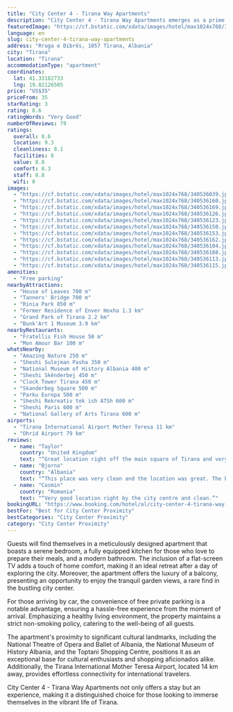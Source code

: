 ```yaml
---
title: "City Center 4 - Tirana Way Apartments"
description: "City Center 4 - Tirana Way Apartments emerges as a prime choice for travelers seeking the perfect blend of comfort and convenience in the heart of Tirana."
featuredImage: "https://cf.bstatic.com/xdata/images/hotel/max1024x768/340536039.jpg?k=b24eedcde18610a7f5411942c9e56448f69408da5937041b96f051e90e12a73b&o=&hp=1"
language: en
slug: city-center-4-tirana-way-apartments
address: "Rruga e Dibrës, 1057 Tirana, Albania"
city: "Tirana"
location: "Tirana"
accommodationType: "apartment"
coordinates:
  lat: 41.33182733
  lng: 19.82126505
price: "US$35"
priceFrom: 35
starRating: 3
rating: 8.6
ratingWords: "Very Good"
numberOfReviews: 79
ratings:
  overall: 8.6
  location: 9.3
  cleanliness: 8.1
  facilities: 8
  value: 8.8
  comfort: 8.3
  staff: 8.8
  wifi: 0
images:
  - "https://cf.bstatic.com/xdata/images/hotel/max1024x768/340536039.jpg?k=b24eedcde18610a7f5411942c9e56448f69408da5937041b96f051e90e12a73b&o=&hp=1"
  - "https://cf.bstatic.com/xdata/images/hotel/max1024x768/340536160.jpg?k=3e952a0d8bbd6fc51ca80aedfbd0defb86117bcd98c2295a47fd7e0a5f71efce&o=&hp=1"
  - "https://cf.bstatic.com/xdata/images/hotel/max1024x768/340536169.jpg?k=bef637a448e9d1d0f3bc3c186be8ec57f45b4b1bfe2d30c19ea03c657e370d8d&o=&hp=1"
  - "https://cf.bstatic.com/xdata/images/hotel/max1024x768/340536126.jpg?k=476e99c42d1e74a23cf17c12a5d72adcec62dbbc5954f0e6d7511907a145a860&o=&hp=1"
  - "https://cf.bstatic.com/xdata/images/hotel/max1024x768/340536123.jpg?k=0f2804034d0678d9761a2951537e76d331bc0f49fe939cf03900b39dfd4177e8&o=&hp=1"
  - "https://cf.bstatic.com/xdata/images/hotel/max1024x768/340536150.jpg?k=a4f4dd8a27736a81fc4ce83a98defccaf1ec276f08911fde8fcee07728b346a7&o=&hp=1"
  - "https://cf.bstatic.com/xdata/images/hotel/max1024x768/340536153.jpg?k=46de6271744ad29a76370b8aaf3d19f14da43acfe289c79a9a0a696ba5f94d24&o=&hp=1"
  - "https://cf.bstatic.com/xdata/images/hotel/max1024x768/340536162.jpg?k=4fa3769ebe529a563400d2bfed6617125746f9eb927d2182e463fec10a5c5e00&o=&hp=1"
  - "https://cf.bstatic.com/xdata/images/hotel/max1024x768/340536104.jpg?k=89bd659f0d81d422a2161ccdd1a3b0dabf4bb938518312e9fea360cf2e720770&o=&hp=1"
  - "https://cf.bstatic.com/xdata/images/hotel/max1024x768/340536108.jpg?k=9140177eba0e522b07f02e688089e4addafc8831649ca0787aac2ae965602b59&o=&hp=1"
  - "https://cf.bstatic.com/xdata/images/hotel/max1024x768/340536113.jpg?k=4150abe262fe5793bad38a17d844ee9c8b973b9d709e05809e012c2b637bed5b&o=&hp=1"
  - "https://cf.bstatic.com/xdata/images/hotel/max1024x768/340536115.jpg?k=016374dc23c0961f230639e4ab64d00300cdfedaa6daeb4bfdebfda06fd4f0c4&o=&hp=1"
amenities:
  - "Free parking"
nearbyAttractions:
  - "House of Leaves 700 m"
  - "Tanners' Bridge 700 m"
  - "Rinia Park 850 m"
  - "Former Residence of Enver Hoxha 1.3 km"
  - "Grand Park of Tirana 2.2 km"
  - "Bunk'Art 1 Museum 3.9 km"
nearbyRestaurants:
  - "Fratellis Fish House 50 m"
  - "Mon Amour Bar 100 m"
whatsNearby:
  - "Amazing Nature 250 m"
  - "Sheshi Sulejman Pasha 350 m"
  - "National Museum of History Albania 400 m"
  - "Sheshi Skënderbej 450 m"
  - "Clock Tower Tirana 450 m"
  - "Skanderbeg Square 500 m"
  - "Parku Europa 500 m"
  - "Sheshi Rekreativ tek ish ATSh 600 m"
  - "Sheshi Paris 600 m"
  - "National Gallery of Arts Tirana 600 m"
airports:
  - "Tirana International Airport Mother Teresa 11 km"
  - "Ohrid Airport 79 km"
reviews:
  - name: "Taylor"
    country: "United Kingdom"
    text: "“Great location right off the main square of Tirana and very easy to get the key from the lockbox. The apartment is small but has everything you need for a short stay. The price is also excellent.”"
  - name: "Bjorna"
    country: "Albania"
    text: "“This place was very clean and the location was great. The bed was quite comfortable and it had all the facilities.”"
  - name: "Cosmin"
    country: "Romania"
    text: "“Very good location right by the city centre and clean.”"
bookingURL: "https://www.booking.com/hotel/al/city-center-4-tirana-way-apartments.en-gb.html?aid=8035640"
bestFor: "Best for City Center Proximity"
bestCategories: "City Center Proximity"
category: "City Center Proximity"
---
```


Guests will find themselves in a meticulously designed apartment that boasts a serene bedroom, a fully equipped kitchen for those who love to prepare their meals, and a modern bathroom. The inclusion of a flat-screen TV adds a touch of home comfort, making it an ideal retreat after a day of exploring the city. Moreover, the apartment offers the luxury of a balcony, presenting an opportunity to enjoy the tranquil garden views, a rare find in the bustling city center.

For those arriving by car, the convenience of free private parking is a notable advantage, ensuring a hassle-free experience from the moment of arrival. Emphasizing a healthy living environment, the property maintains a strict non-smoking policy, catering to the well-being of all guests.

The apartment's proximity to significant cultural landmarks, including the National Theatre of Opera and Ballet of Albania, the National Museum of History Albania, and the Toptani Shopping Centre, positions it as an exceptional base for cultural enthusiasts and shopping aficionados alike. Additionally, the Tirana International Mother Teresa Airport, located 14 km away, provides effortless connectivity for international travelers.

City Center 4 - Tirana Way Apartments not only offers a stay but an experience, making it a distinguished choice for those looking to immerse themselves in the vibrant life of Tirana.
